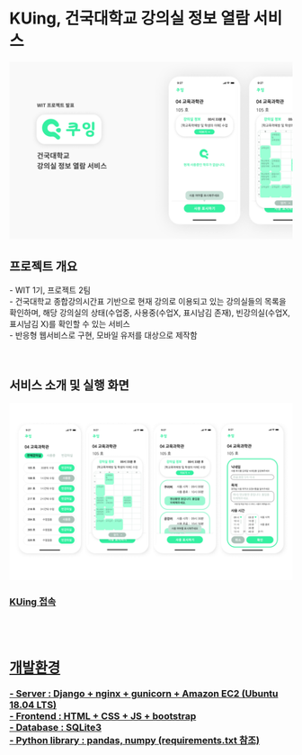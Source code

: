 # KUing, 건국대학교 강의실 정보 열람 서비스
<img src="/readme_img/1.png" width=700/><br>
<h2>프로젝트 개요</h2>
- WIT 1기, 프로젝트 2팀<br>
- 건국대학교 종합강의시간표 기반으로 현재 강의로 이용되고 있는 강의실들의 목록을 확인하며, 해당 강의실의 상태(수업중, 사용중(수업X, 표시남김 존재), 빈강의실(수업X, 표시남김 X)를 확인할 수 있는 서비스<br>
- 반응형 웹서비스로 구현, 모바일 유저를 대상으로 제작함<br>
<br><br>
<h2>서비스 소개 및 실행 화면</h2>
<img src="/readme_img/2.png" width=700 />
<h3><a href="http://18.218.110.104/">KUing 접속</button><h3><br>
<h2>개발환경</h2>
- Server : Django + nginx + gunicorn + Amazon EC2 (Ubuntu 18.04 LTS)<br>
- Frontend : HTML + CSS + JS + bootstrap<br>
- Database : SQLite3<br>
- Python library : pandas, numpy (requirements.txt 참조)<br>
